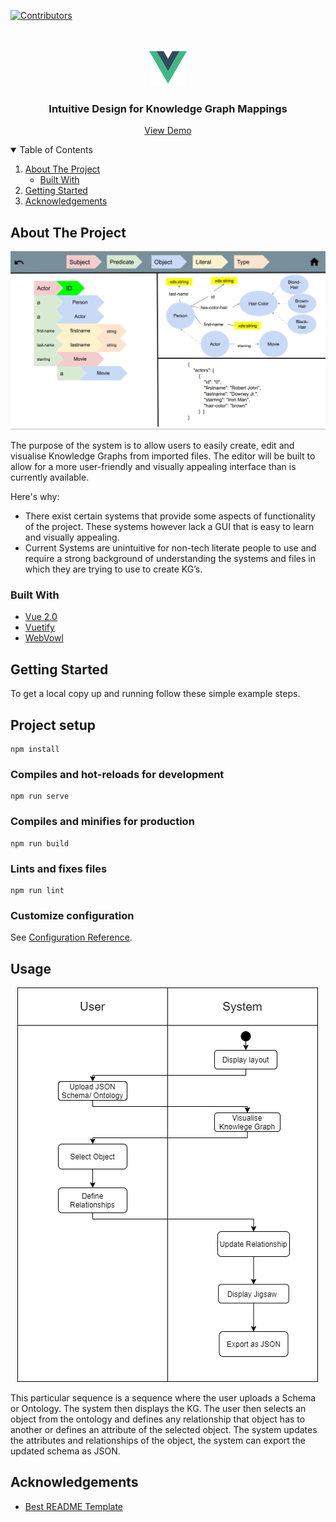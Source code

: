 <!--
*** Thanks for checking out the Best-README-Template. If you have a suggestion
*** that would make this better, please fork the repo and create a pull request
*** or simply open an issue with the tag "enhancement".
*** Thanks again! Now go create something AMAZING! :D
-->



<!-- PROJECT SHIELDS -->
<!--
*** I'm using markdown "reference style" links for readability.
*** Reference links are enclosed in brackets [ ] instead of parentheses ( ).
*** See the bottom of this document for the declaration of the reference variables
*** for contributors-url, forks-url, etc. This is an optional, concise syntax you may use.
*** https://www.markdownguide.org/basic-syntax/#reference-style-links
-->
[![Contributors][contributors-shield]][contributors-url]


<!-- PROJECT LOGO -->
<br />
<p align="center">
  <a href="https://github.com/SWENG-Group-10/Intuitive-Design-for-Knowledge-Graph-Mappings">
    <img src="images/logo.png" alt="Logo" width="60" height="60">
  </a>

  <h3 align="center">Intuitive Design for Knowledge Graph Mappings</h3>

  <p align="center">
    <a href="https://sweng-group-10.github.io/Intuitive-Design-for-Knowledge-Graph-Mappings">View Demo</a>
    
  </p>
</p>



<!-- TABLE OF CONTENTS -->
<details open="open">
  <summary>Table of Contents</summary>
  <ol>
    <li>
      <a href="#about-the-project">About The Project</a>
      <ul>
        <li><a href="#built-with">Built With</a></li>
      </ul>
    </li>
    <li>
      <a href="#getting-started">Getting Started</a>
    </li>
    <li><a href="#acknowledgements">Acknowledgements</a></li>
  </ol>
</details>



<!-- ABOUT THE PROJECT -->
## About The Project

[![Product Name Screen Shot][product-screenshot]](https://example.com)

The purpose of the system is to allow users to easily create, edit and visualise Knowledge Graphs from imported files. The editor will be built to allow for a more user-friendly and visually appealing interface than is currently available. 


Here's why:
* There exist certain systems that provide some aspects of functionality of the project. These systems however lack a GUI that is easy to learn and visually appealing.
* Current Systems are unintuitive for non-tech literate people to use and require a strong background of understanding the systems and files in which they are trying to use to create KG’s.

### Built With

* [Vue 2.0](https://vuejs.org/)
* [Vuetify](https://vuetifyjs.com/en/)
* [WebVowl](http://visualdataweb.de/webvowl//#opts=doc=0;editorMode=true;\#iri=https://raw.githubusercontent.com/SemanGit/SemanGit/master/Documentation/ontology/semangitontology.ttl)



<!-- GETTING STARTED -->
## Getting Started


To get a local copy up and running follow these simple example steps.

## Project setup
```
npm install
```

### Compiles and hot-reloads for development
```
npm run serve
```

### Compiles and minifies for production
```
npm run build
```

### Lints and fixes files
```
npm run lint
```

### Customize configuration
See [Configuration Reference](https://cli.vuejs.org/config/).


<!-- USAGE EXAMPLES -->
## Usage
<p align="center"><img src="images/DynamicModel.png" alt="Logo">
</p>
This particular sequence is a sequence where the user uploads a Schema or Ontology. The system then displays the KG. The user then selects an object from the ontology and defines any relationship that object has to another or defines an attribute of the selected object. The system updates the attributes and relationships of the object, the system can export the updated schema as JSON.


<!-- CONTRIBUTING -->



<!-- LICENSE -->



<!-- CONTACT -->


<!-- ACKNOWLEDGEMENTS -->
## Acknowledgements
* [Best README Template](https://github.com/othneildrew/Best-README-Template)






<!-- MARKDOWN LINKS & IMAGES -->
<!-- https://www.markdownguide.org/basic-syntax/#reference-style-links -->
[contributors-shield]: https://img.shields.io/github/contributors/othneildrew/Best-README-Template.svg?style=for-the-badge
[contributors-url]: https://github.com/SWENG-Group-10/Intuitive-Design-for-Knowledge-Graph-Mappings/contributors
[product-screenshot]: images/screenshot.png

